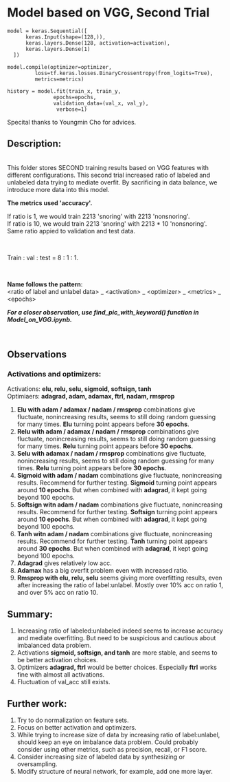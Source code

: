 # Model based on VGG, Second Trial

```python3
model = keras.Sequential([
      keras.Input(shape=(128,)),
      keras.layers.Dense(128, activation=activation),
      keras.layers.Dense(1)
  ])
  
model.compile(optimizer=optimizer,
         loss=tf.keras.losses.BinaryCrossentropy(from_logits=True),
         metrics=metrics)
         
history = model.fit(train_x, train_y,
               epochs=epochs,
               validation_data=(val_x, val_y),
                verbose=1)
```

Specital thanks to Youngmin Cho for advices.

## Description:  
<br>
This folder stores SECOND training results based on VGG features with different configurations.  
This second trial increased ratio of labeled and unlabeled data trying to mediate overfit. By sacrificing in data balance, we introduce more data into this model.  

**The metrics used 'accuracy'.**  

If ratio is 1, we would train 2213 'snoring' with 2213 'nonsnoring'.  
If ratio is 10, we would train 2213 'snoring' with 2213 * 10 'nonsnoring'.  
Same ratio appied to validation and test data.

<br> 

Train : val : test = 8 : 1 : 1.

<br>

__Name follows the pattern__:   
\<ratio of label and unlabel data\> _ \<activation\> _ \<optimizer\> _ \<metrics\> _ \<epochs\>

_**For a closer observation, use find_pic_with_keyword() function in Model_on_VGG.ipynb.**_

<br>

## Observations

### Activations and optimizers:  

Activations: **elu, relu, selu, sigmoid, softsign, tanh**  
Optimiaers: **adagrad, adam, adamax, ftrl, nadam, rmsprop**  

1. **Elu with adam / adamax / nadam / rmsprop** combinations give fluctuate, nonincreasing results, seems to still doing random guessing for many times. **Elu** turning point appears before **30 epochs**.
2. **Relu with adam / adamax / nadam / rmsprop** combinations give fluctuate, nonincreasing results, seems to still doing random guessing for many times. **Relu** turning point appears before **30 epochs**.
3. **Selu with adamax / nadam / rmsprop** combinations give fluctuate, nonincreasing results, seems to still doing random guessing for many times. **Relu** turning point appears before **30 epochs**.
4. **Sigmoid with adam / nadam** combinations give fluctuate, nonincreasing results. Recommend for further testing. **Sigmoid** turning point appears around **10 epochs**. But when combined with **adagrad**, it kept going beyond 100 epochs.
5. **Softsign witn adam / nadam** combinations give fluctuate, nonincreasing results. Recommend for further testing. **Softsign** turning point appears around **10 epochs**. But when combined with **adagrad**, it kept going beyond 100 epochs.
6. **Tanh witn adam / nadam** combinations give fluctuate, nonincreasing results. Recommend for further testing. **Tanh** turning point appears around **30 epochs**. But when combined with **adagrad**, it kept going beyond 100 epochs.
7. **Adagrad** gives relatively low acc.
8. **Adamax** has a big overfit problem even with increased ratio.
8. **Rmsprop with elu, relu, selu** seems giving more overfitting results, even after increasing the ratio of label:unlabel. Mostly over 10% acc on ratio 1, and over 5% acc on ratio 10.


## Summary:
1. Increasing ratio of labeled:unlabeled indeed seems to increase accuracy and mediate overfitting. But need to be suspicious and cautious about imbalanced data problem.
2. Activations **sigmoid, softsign, and tanh** are more stable, and seems to be better activation choices.
3. Optimizers **adagrad, ftrl** would be better choices. Especially **ftrl** works fine with almost all activations.
4. Fluctuation of val_acc still exists.

## Further work:
1. Try to do normalization on feature sets.
2. Focus on better activation and optimizers.
3. While trying to increase size of data by increasing ratio of label:unlabel, should keep an eye on imbalance data problem. Could probably consider using other metrics, such as precision, recall, or F1 score.
4. Consider increasing size of labeled data by synthesizing or oversampling.
5. Modify structure of neural network, for example, add one more layer.




